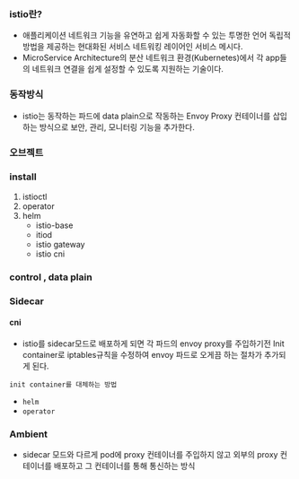 ### istio란?
- 애플리케이션 네트워크 기능을 유연하고 쉽게 자동화할 수 있는 투명한 언어 독립적 방법을 제공하는 현대화된 서비스 네트워킹 레이어인 서비스 메시다.
- MicroService Architecture의 분산 네트워크 환경(Kubernetes)에서 각 app들의 네트워크 연결을 쉽게 설정할 수 있도록 지원하는 기술이다.

### 동작방식
- istio는 동작하는 파드에 data plain으로 작동하는 Envoy Proxy 컨테이너를 삽입하는 방식으로 보안, 관리, 모니터링 기능을 추가한다.

### 오브젝트

### install

1. istioctl
2. operator
3. helm
   - istio-base
   - itiod
   - istio gateway
   - istio cni

### control , data plain

### Sidecar 

#### cni
- istio를 sidecar모드로 배포하게 되면 각 파드의 envoy proxy를 주입하기전 Init container로 iptables규칙을 수정하여 envoy 파드로 오게끔 하는 절차가 추가되게 된다.

`init container를 대체하는 방법`
- `helm`
- `operator`

### Ambient
- sidecar 모드와 다르게 pod에 proxy 컨테이너를 주입하지 않고 외부의 proxy 컨테이너를 배포하고 그 컨테이너를 통해 통신하는 방식

